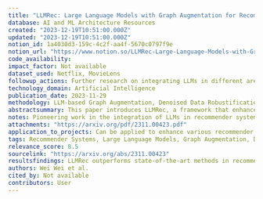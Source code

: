 ```yaml
---
title: "LLMRec: Large Language Models with Graph Augmentation for Recommendation"
database: AI and ML Architecture Resources
created: "2023-12-19T10:51:00.000Z"
updated: "2023-12-19T10:51:00.000Z"
notion_id: 1a4030d3-159c-4c2f-aa4f-5670c0797f9e
notion_url: "https://www.notion.so/LLMRec-Large-Language-Models-with-Graph-Augmentation-for-Recommendation-1a4030d3159c4c2faa4f5670c0797f9e"
code_availability: 
impact_factor: Not available
dataset_used: Netflix, MovieLens
followup_actions: Further research on integrating LLMs in different areas of recommender systems.
technology_domain: Artificial Intelligence
publication_date: 2023-11-29
methodology: LLM-based Graph Augmentation, Denoised Data Robustification
abstractsummary: This paper introduces LLMRec, a framework that enhances recommender systems using large language models with graph augmentation. It addresses data sparsity and low-quality side information, employing techniques like Bayesian Personalized Ranking and MAE-based feature enhancement.
notes: Pioneering work in the integration of LLMs in recommender systems with a focus on graph augmentation to improve recommendation accuracy.
attachments: "https://arxiv.org/pdf/2311.00423.pdf"
application_to_projects: Can be applied to enhance various recommender systems in e-commerce, streaming platforms, etc.
tags: Recommender Systems, Large Language Models, Graph Augmentation, Data Sparsity
relevance_score: 8.5
sourcelink: "https://arxiv.org/abs/2311.00423"
resultsfindings: LLMRec outperforms state-of-the-art methods in recommendation accuracy, particularly in scenarios with data sparsity.
authors: Wei Wei et al.
cited_by: Not available
contributors: User
---
```


